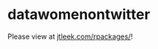 datawomenontwitter
==================

Please view at [jtleek.com/rpackages/](http://jtleek.com/datawomenontwitter/)!
